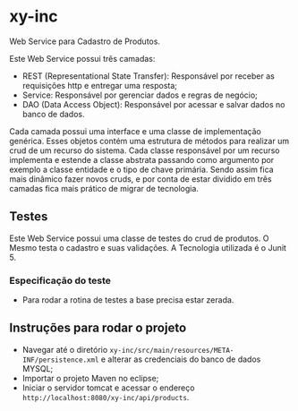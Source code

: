 # xy-inc

Web Service para Cadastro de Produtos.

Este Web Service possui três camadas:
- REST (Representational State Transfer): Responsável por receber as requisições http e entregar uma resposta;
- Service: Responsável por gerenciar dados e regras de negócio;
- DAO (Data Access Object): Responsável por acessar e salvar dados no banco de dados.

Cada camada possui uma interface e uma classe de implementação genérica. Esses objetos contém uma estrutura de métodos para realizar um crud de um recurso do sistema. Cada classe responsável por um recurso implementa e estende a classe abstrata passando como argumento por exemplo a classe entidade e o tipo de chave primária. Sendo assim fica mais dinâmico fazer novos cruds, e por conta de estar dividido em três camadas fica mais prático de migrar de tecnologia.

## Testes

Este Web Service possui uma classe de testes do crud de produtos. O Mesmo testa o cadastro e suas validações.
A Tecnologia utilizada é o Junit 5.

### Especificação do teste

- Para rodar a rotina de testes a base precisa estar zerada.

## Instruções para rodar o projeto

* Navegar até o diretório `xy-inc/src/main/resources/META-INF/persistence.xml` e alterar as credenciais do banco de dados MYSQL;
* Importar o projeto Maven no eclipse;
* Iniciar o servidor tomcat e acessar o endereço `http://localhost:8080/xy-inc/api/products`.
